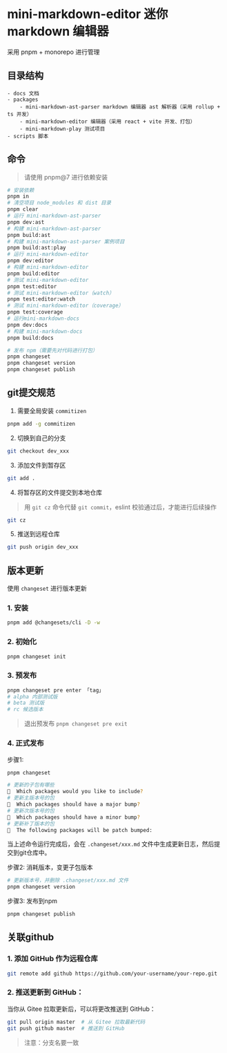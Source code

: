 # mini-markdown-editor 迷你 markdown 编辑器

采用 pnpm + monorepo 进行管理

## 目录结构

```
- docs 文档
- packages
    - mini-markdown-ast-parser markdown 编辑器 ast 解析器（采用 rollup + ts 开发）
    - mini-markdown-editor 编辑器（采用 react + vite 开发、打包）
    - mini-markdown-play 测试项目
- scripts 脚本
```

## 命令

> 请使用 pnpm@7 进行依赖安装

```bash
# 安装依赖
pnpm in
# 清空项目 node_modules 和 dist 目录
pnpm clear
# 运行 mini-markdown-ast-parser
pnpm dev:ast
# 构建 mini-markdown-ast-parser
pnpm build:ast
# 构建 mini-markdown-ast-parser 案例项目
pnpm build:ast:play
# 运行 mini-markdown-editor
pnpm dev:editor
# 构建 mini-markdown-editor
pnpm build:editor
# 测试 mini-markdown-editor
pnpm test:editor
# 测试 mini-markdown-editor（watch）
pnpm test:editor:watch
# 测试 mini-markdown-editor（coverage）
pnpm test:coverage
# 运行mini-markdown-docs
pnpm dev:docs
# 构建 mini-markdown-docs
pnpm build:docs

# 发布 npm（需要先对代码进行打包）
pnpm changeset
pnpm changeset version
pnpm changeset publish
```

## git提交规范

1. 需要全局安装 `commitizen`

```bash
pnpm add -g commitizen
```

2. 切换到自己的分支

```bash
git checkout dev_xxx
```

3. 添加文件到暂存区

```bash
git add .
```

4. 将暂存区的文件提交到本地仓库

> 用 `git cz` 命令代替 `git commit`，eslint 校验通过后，才能进行后续操作

```bash
git cz
```

5. 推送到远程仓库

```bash
git push origin dev_xxx
```

## 版本更新

使用 `changeset` 进行版本更新

### 1. 安装

```bash
pnpm add @changesets/cli -D -w
```

### 2. 初始化

```bash
pnpm changeset init
```

### 3. 预发布

```bash
pnpm changeset pre enter 「tag」
# alpha 内部测试版
# beta 测试版
# rc 候选版本
```

> 退出预发布 `pnpm changeset pre exit`

### 4. 正式发布

步骤1:

```bash
pnpm changeset
```

```bash
# 更新的子包有哪些
🦋  Which packages would you like to include?
# 更新主版本号的包
🦋  Which packages should have a major bump?
# 更新次版本号的包
🦋  Which packages should have a minor bump?
# 更新补丁版本的包
🦋  The following packages will be patch bumped:
```

当上述命令运行完成后，会在 `.changeset/xxx.md` 文件中生成更新日志，然后提交到git仓库中。

步骤2: 消耗版本，变更子包版本

```bash
# 更新版本号，并删除 .changeset/xxx.md 文件
pnpm changeset version
```

步骤3: 发布到npm

```bash
pnpm changeset publish
```

## 关联github

### 1. 添加 GitHub 作为远程仓库

```bash
git remote add github https://github.com/your-username/your-repo.git
```

### 2. 推送更新到 GitHub：

当你从 Gitee 拉取更新后，可以将更改推送到 GitHub：

```bash
git pull origin master  # 从 Gitee 拉取最新代码
git push github master  # 推送到 GitHub
```

> 注意：分支名要一致
